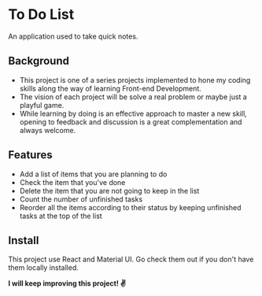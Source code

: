 # To Do List

An application used to take quick notes.

## Background

- This project is one of a series projects implemented to hone my coding skills along the way of learning Front-end Development.
- The vision of each project will be solve a real problem or maybe just a playful game.
- While learning by doing is an effective approach to master a new skill, opening to feedback and discussion is a great complementation and always welcome.

## Features

- Add a list of items that you are planning to do
- Check the item that you've done
- Delete the item that you are not going to keep in the list
- Count the number of unfinished tasks
- Reorder all the items according to their status by keeping unfinished tasks at the top of the list

## Install

This project use React and Material UI. Go check them out if you don't have them locally installed.

**I will keep improving this project! :v:**
